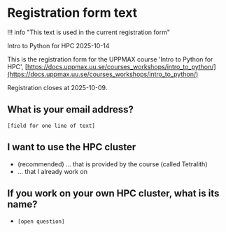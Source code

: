 # Registration form text

!!! info "This text is used in the current registration form"

Intro to Python for HPC 2025-10-14

This is the registration form for the UPPMAX course 'Intro to Python for HPC',
[https://docs.uppmax.uu.se/courses_workshops/intro_to_python/](https://docs.uppmax.uu.se/courses_workshops/intro_to_python/)

Registration closes at 2025-10-09.

## What is your email address?

```text
[field for one line of text]
```

## I want to use the HPC cluster

- (recommended) ... that is provided by the course (called Tetralith)
- ... that I already work on

## If you work on your own HPC cluster, what is its name?

- `[open question]`
